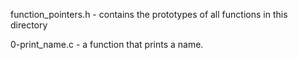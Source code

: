 function_pointers.h - contains the prototypes of all functions in this directory

0-print_name.c - a function that prints a name.
